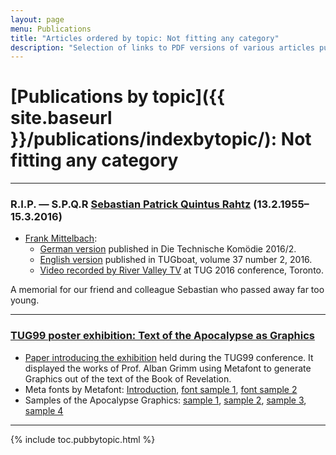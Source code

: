 ```yaml
---
layout: page
menu: Publications
title: "Articles ordered by topic: Not fitting any category"
description: "Selection of links to PDF versions of various articles published by the LaTeX3 project and links to videos of their conference presentations ordered by major topics."
---
```


# [Publications by topic]({{ site.baseurl }}/publications/indexbytopic/): Not fitting any category

***


### R.I.P. — S.P.Q.R [Sebastian Patrick Quintus Rahtz](https://en.wikipedia.org/wiki/Sebastian_Rahtz)  (13.2.1955–15.3.2016)

+ [Frank Mittelbach]({{site.baseurl}}/about/team/#frank-mittelbach):
  + <a  href="{{site.baseurl}}/publications/2016-SPQR-TDK-Mittelbach.pdf"
	target="_blank"
	onclick="vgwPixelCall('1da6329f118b48e2ada42883703a8542');">German
	version</a> published in Die Technische Komödie 2016/2.
  + <a href="{{site.baseurl}}/publications/tb116rahtz-mitt.pdf"
       target="_blank"
       onclick="vgwPixelCall('b68fdc1c180d4d1197553ed47e83b4fc');">English
       version</a> published in TUGboat, volume 37 number 2, 2016.
  + <a href="http://zeeba.tv/media/conferences/tug-2016/0202-Frank-Mittelbach/"
       target="_blank"
       onclick="vgwPixelCall('b68fdc1c180d4d1197553ed47e83b4fc');">Video recorded by River Valley TV</a> at TUG 2016 conference, Toronto.

A memorial for our friend and colleague Sebastian who passed away far too young.





***

### <a href="{{site.baseurl}}/publications/1999-grimm.pdf" target="_blank" onclick="vgwPixelCall('ff466de05dce4d56ae668e76aa2a4dd3');">TUG99 poster exhibition: Text of the Apocalypse as Graphics</a>

+ <a href="{{site.baseurl}}/publications/1999-grimm.pdf" target="_blank" onclick="vgwPixelCall('ff466de05dce4d56ae668e76aa2a4dd3');">Paper introducing the exhibition</a> held during the TUG99 conference. It displayed the works of Prof. Alban Grimm using Metafont to generate Graphics out of the text of the Book of Revelation.
+ Meta fonts by Metafont:
  <a href="{{site.baseurl}}/publications/1999-grimm-apkkke.pdf" target="_blank" onclick="vgwPixelCall('ff466de05dce4d56ae668e76aa2a4dd3');">Introduction</a>,
  <a href="{{site.baseurl}}/publications/1999-grimm-meta-engl1.pdf" target="_blank" onclick="vgwPixelCall('ff466de05dce4d56ae668e76aa2a4dd3');">font sample 1</a>,
  <a href="{{site.baseurl}}/publications/1999-grimm-meta-engl2.pdf" target="_blank" onclick="vgwPixelCall('ff466de05dce4d56ae668e76aa2a4dd3');">font sample 2</a>
+ Samples of the Apocalypse Graphics: <a href="{{site.baseurl}}/publications/1999-grimm-oe10-letter.pdf" target="_blank" onclick="vgwPixelCall('ff466de05dce4d56ae668e76aa2a4dd3');">sample 1</a>,
  <a href="{{site.baseurl}}/publications/1999-grimm-voe9-letter.pdf" target="_blank" onclick="vgwPixelCall('ff466de05dce4d56ae668e76aa2a4dd3');">sample 2</a>,
  <a href="{{site.baseurl}}/publications/1999-grimm-xoe2-letter.pdf" target="_blank" onclick="vgwPixelCall('ff466de05dce4d56ae668e76aa2a4dd3');">sample 3</a>,
  <a href="{{site.baseurl}}/publications/1999-grimm-yoe6-letter.pdf" target="_blank" onclick="vgwPixelCall('ff466de05dce4d56ae668e76aa2a4dd3');">sample 4</a>



***




<div class="row">{% include toc.pubbytopic.html %}</div>
<div id="div_vgwpixel"></div>

